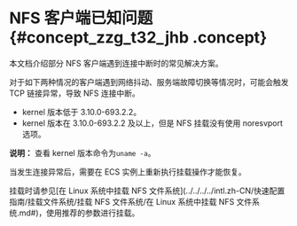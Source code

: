# NFS 客户端已知问题 {#concept_zzg_t32_jhb .concept}

本文档介绍部分 NFS 客户端遇到连接中断时的常见解决方案。

对于如下两种情况的客户端遇到网络抖动、服务端故障切换等情况时，可能会触发 TCP 链接异常，导致 NFS 连接中断。

-   kernel 版本低于 3.10.0-693.2.2。
-   kernel 版本在 3.10.0-693.2.2 及以上，但是 NFS 挂载没有使用 noresvport 选项。

**说明：** 查看 kernel 版本命令为`uname -a`。

当发生连接异常后，需要在 ECS 实例上重新执行挂载操作才能恢复。

挂载时请参见[在 Linux 系统中挂载 NFS 文件系统](../../../../intl.zh-CN/快速配置指南/挂载文件系统/挂载 NFS 文件系统/在 Linux 系统中挂载 NFS 文件系统.md#)，使用推荐的参数进行挂载。

